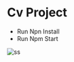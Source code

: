 # Cv Project

- Run Npn Install
- Run Npm Start

![ss](https://user-images.githubusercontent.com/47784782/235282246-e7aca502-d790-4ea7-93ab-4e49583f0d94.png)
